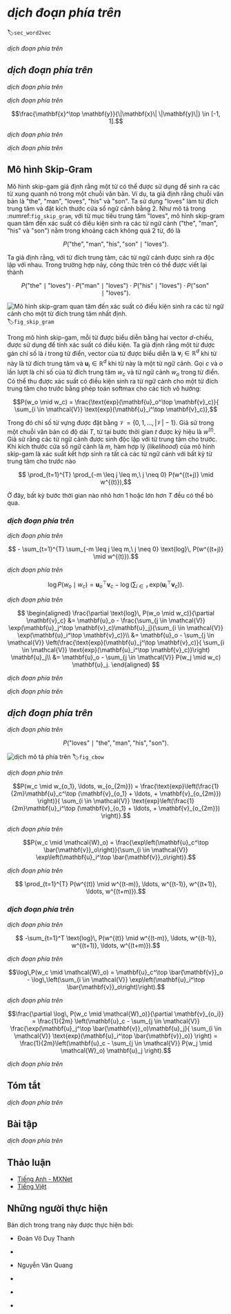 <!-- ===================== Bắt đầu dịch Phần 1 ==================== -->
<!-- ========================================= REVISE PHẦN 1 - BẮT ĐẦU =================================== -->

<!--
# Word Embedding (word2vec)
-->

# *dịch đoạn phía trên*
:label:`sec_word2vec`


<!--
A natural language is a complex system that we use to express meanings.
In this system, words are the basic unit of linguistic meaning.
As its name implies, a word vector is a vector used to represent a word.
It can also be thought of as the feature vector of a word.
The technique of mapping words to vectors of real numbers is also known as word embedding.
Over the last few years, word embedding has gradually become basic knowledge in natural language processing.
-->

*dịch đoạn phía trên*


<!--
## Why Not Use One-hot Vectors?
-->

## *dịch đoạn phía trên*


<!--
We used one-hot vectors to represent words (characters are words) in :numref:`sec_rnn_scratch`.
Recall that when we assume the number of different words in a dictionary (the dictionary size) is $N$, each word can correspond one-to-one with consecutive integers from 0 to $N-1$.
These integers that correspond to words are called the indices of the words.
We assume that the index of a word is $i$.
In order to get the one-hot vector representation of the word, we create a vector of all 0s with a length of $N$ and set element $i$ to 1.
In this way, each word is represented as a vector of length $N$ that can be used directly by the neural network.
-->

*dịch đoạn phía trên*


<!--
Although one-hot word vectors are easy to construct, they are usually not a good choice.
One of the major reasons is that the one-hot word vectors cannot accurately express the similarity between different words, such as the cosine similarity that we commonly use.
For the vectors $\mathbf{x}, \mathbf{y} \in \mathbb{R}^d$, their cosine similarities are the cosines of the angles between them:
-->

*dịch đoạn phía trên*


$$\frac{\mathbf{x}^\top \mathbf{y}}{\|\mathbf{x}\| \|\mathbf{y}\|} \in [-1, 1].$$


<!--
Since the cosine similarity between the one-hot vectors of any two different words is 0, 
it is difficult to use the one-hot vector to accurately represent the similarity between multiple different words.
-->

*dịch đoạn phía trên*


<!--
[Word2vec](https://code.google.com/archive/p/word2vec/) is a tool that we came up with to solve the problem above.
It represents each word with a fixed-length vector and uses these vectors to better indicate the similarity and analogy relationships between different words.
The Word2vec tool contains two models: skip-gram :cite:`Mikolov.Sutskever.Chen.ea.2013` and continuous bag of words (CBOW) :cite:`Mikolov.Chen.Corrado.ea.2013`.
Next, we will take a look at the two models and their training methods.
-->

*dịch đoạn phía trên*

<!-- ===================== Kết thúc dịch Phần 1 ===================== -->

<!-- ===================== Bắt đầu dịch Phần 2 ===================== -->

<!--
## The Skip-Gram Model
-->

## Mô hình Skip-Gram


<!--
The skip-gram model assumes that a word can be used to generate the words that surround it in a text sequence.
For example, we assume that the text sequence is "the", "man", "loves", "his", and "son".
We use "loves" as the central target word and set the context window size to 2.
As shown in :numref:`fig_skip_gram`, given the central target word "loves", the skip-gram model is concerned with the conditional probability 
for generating the context words, "the", "man", "his" and "son", that are within a distance of no more than 2 words, which is
-->


Mô hình skip-gam giả định rằng một từ có thể được sử dụng để sinh ra các từ xung quanh nó trong một chuỗi văn bản.
Ví dụ, ta giả định rằng chuỗi văn bản là "the", "man", "loves", "his" và "son".
Ta sử dụng "loves" làm từ đích trung tâm và đặt kích thước cửa sổ ngữ cảnh bằng 2.
Như mô tả trong :numref:`fig_skip_gram`, với từ mục tiêu trung tâm "loves", mô hình skip-gram quan tâm đến xác suất có điều kiện sinh ra các từ ngữ cảnh ("the", "man", "his" và "son") nằm trong khoảng cách không quá 2 từ, đó là


$$P(\textrm{"the"},\textrm{"man"},\textrm{"his"},\textrm{"son"}\mid\textrm{"loves"}).$$


<!--
We assume that, given the central target word, the context words are generated independently of each other.
In this case, the formula above can be rewritten as
-->


Ta giả định rằng, với từ đích trung tâm, các từ ngữ cảnh được sinh ra độc lập với nhau.
Trong trường hợp này, công thức trên có thể được viết lại thành


$$P(\textrm{"the"}\mid\textrm{"loves"})\cdot P(\textrm{"man"}\mid\textrm{"loves"})\cdot P(\textrm{"his"}\mid\textrm{"loves"})\cdot P(\textrm{"son"}\mid\textrm{"loves"}).$$


<!--
![The skip-gram model cares about the conditional probability of generating context words for a given central target word.](../img/skip-gram.svg)
-->


![Mô hình skip-gram quan tâm đến xác suất có điều kiện sinh ra các từ ngữ cảnh cho một từ đích trung tâm nhất định.](../img/skip-gram.svg)
:label:`fig_skip_gram`


<!--
In the skip-gram model, each word is represented as two $d$-dimension vectors, which are used to compute the conditional probability.
We assume that the word is indexed as $i$ in the dictionary, its vector is represented as $\mathbf{v}_i\in\mathbb{R}^d$ 
when it is the central target word, and $\mathbf{u}_i\in\mathbb{R}^d$ when it is a context word.
Let the central target word $w_c$ and context word $w_o$ be indexed as $c$ and $o$ respectively in the dictionary.
The conditional probability of generating the context word for the given central target word can be obtained by performing a softmax operation on the vector inner product:
-->


Trong mô hình skip-gam, mỗi từ được biểu diễn bằng hai vector $d$-chiều, được sử dụng để tính xác suất có điều kiện.
Ta giả định rằng một từ được gán chỉ số là $i$ trong từ điển, vector của từ được biểu diễn là $\mathbf{v}_i\in\mathbb{R}^d$ khi từ này là từ đích trung tâm và $\mathbf{u}_i\in\mathbb{R}^d$ khi từ này là một từ ngữ cảnh.
 Gọi $c$ và $o$ lần lượt là chỉ số của từ đích trung tâm $w_c$ và từ ngữ cảnh $w_o$ trong từ điển.
Có thể thu được xác suất có điều kiện sinh ra từ ngữ cảnh cho một từ đích trung tâm cho trước bằng phép toán softmax cho các tích vô hướng:


$$P(w_o \mid w_c) = \frac{\text{exp}(\mathbf{u}_o^\top \mathbf{v}_c)}{ \sum_{i \in \mathcal{V}} \text{exp}(\mathbf{u}_i^\top \mathbf{v}_c)},$$


<!--
where vocabulary index set $\mathcal{V} = \{0, 1, \ldots, |\mathcal{V}|-1\}$.
Assume that a text sequence of length $T$ is given, where the word at timestep $t$ is denoted as $w^{(t)}$.
Assume that context words are independently generated given center words.
When context window size is $m$, the likelihood function of the skip-gram model is the joint probability of generating all the context words given any center word
-->


Trong đó chỉ số từ vựng được đặt bằng $\mathcal{V} = \{0, 1, \ldots, |\mathcal{V}|-1\}$.
Giả sử trong một chuỗi văn bản có độ dài $T$, từ tại bước thời gian $t$ được ký hiệu là $w^{(t)}$.
Giả sử rằng các từ ngữ cảnh được sinh độc lập với từ trung tâm cho trước.
Khi kích thước cửa sổ ngữ cảnh là $m$, hàm hợp lý (_likelihood_) của mô hình skip-gam là xác suất kết hợp sinh ra tất cả các từ ngữ cảnh với bất kỳ từ trung tâm cho trước nào


$$ \prod_{t=1}^{T} \prod_{-m \leq j \leq m,\ j \neq 0} P(w^{(t+j)} \mid w^{(t)}),$$


<!--
Here, any timestep that is less than 1 or greater than $T$ can be ignored.
-->


Ở đây, bất kỳ bước thời gian nào nhỏ hơn 1 hoặc lớn hơn $T$ đều có thể bỏ qua.


<!-- ===================== Kết thúc dịch Phần 2 ===================== -->

<!-- ===================== Bắt đầu dịch Phần 3 ===================== -->


<!--
### Skip-Gram Model Training
-->

### *dịch đoạn phía trên*


<!--
The skip-gram model parameters are the central target word vector and context word vector for each individual word.
In the training process, we are going to learn the model parameters by maximizing the likelihood function, which is also known as maximum likelihood estimation.
This is equivalent to minimizing the following loss function:
-->

*dịch đoạn phía trên*


$$ - \sum_{t=1}^{T} \sum_{-m \leq j \leq m,\ j \neq 0} \text{log}\, P(w^{(t+j)} \mid w^{(t)}).$$


<!--
If we use the SGD, in each iteration we are going to pick a shorter subsequence through random sampling to compute the loss for that subsequence, 
and then compute the gradient to update the model parameters.
The key of gradient computation is to compute the gradient of the logarithmic conditional probability for the central word vector and the context word vector.
By definition, we first have
-->

*dịch đoạn phía trên*


$$\log P(w_o \mid w_c) =
\mathbf{u}_o^\top \mathbf{v}_c - \log\left(\sum_{i \in \mathcal{V}} \text{exp}(\mathbf{u}_i^\top \mathbf{v}_c)\right).$$


<!--
Through differentiation, we can get the gradient $\mathbf{v}_c$ from the formula above.
-->

*dịch đoạn phía trên*


$$
\begin{aligned}
\frac{\partial \text{log}\, P(w_o \mid w_c)}{\partial \mathbf{v}_c}
&= \mathbf{u}_o - \frac{\sum_{j \in \mathcal{V}} \exp(\mathbf{u}_j^\top \mathbf{v}_c)\mathbf{u}_j}{\sum_{i \in \mathcal{V}} \exp(\mathbf{u}_i^\top \mathbf{v}_c)}\\
&= \mathbf{u}_o - \sum_{j \in \mathcal{V}} \left(\frac{\text{exp}(\mathbf{u}_j^\top \mathbf{v}_c)}{ \sum_{i \in \mathcal{V}} \text{exp}(\mathbf{u}_i^\top \mathbf{v}_c)}\right) \mathbf{u}_j\\
&= \mathbf{u}_o - \sum_{j \in \mathcal{V}} P(w_j \mid w_c) \mathbf{u}_j.
\end{aligned}
$$


<!--
Its computation obtains the conditional probability for all the words in the dictionary given the central target word $w_c$.
We then use the same method to obtain the gradients for other word vectors.
-->

*dịch đoạn phía trên*


<!--
After the training, for any word in the dictionary with index $i$, we are going to get its two word vector sets $\mathbf{v}_i$ and $\mathbf{u}_i$.
In applications of natural language processing, the central target word vector in the skip-gram model is generally used as the representation vector of a word.
-->

*dịch đoạn phía trên*

<!-- ===================== Kết thúc dịch Phần 3 ===================== -->

<!-- ===================== Bắt đầu dịch Phần 4 ===================== -->

<!-- ========================================= REVISE PHẦN 1 - KẾT THÚC ===================================-->

<!-- ========================================= REVISE PHẦN 2 - BẮT ĐẦU ===================================-->

<!--
## The Continuous Bag of Words (CBOW) Model
-->

## *dịch đoạn phía trên*


<!--
The continuous bag of words (CBOW) model is similar to the skip-gram model.
The biggest difference is that the CBOW model assumes that the central target word is generated based on the context words before and after it in the text sequence.
With the same text sequence "the", "man", "loves", "his" and "son", in which "loves" is the central target word, given a context window size of 2, 
the CBOW model is concerned with the conditional probability of generating 
the target word "loves" based on the context words "the", "man", "his" and "son"(as shown in :numref:`fig_cbow`), such as
-->

*dịch đoạn phía trên*


$$P(\textrm{"loves"}\mid\textrm{"the"},\textrm{"man"},\textrm{"his"},\textrm{"son"}).$$


<!--
![The CBOW model cares about the conditional probability of generating the central target word from given context words.](../img/cbow.svg)
-->

![*dịch mô tả phía trên*](../img/cbow.svg)
:label:`fig_cbow`


<!--
Since there are multiple context words in the CBOW model, we will average their word vectors and then use the same method as the skip-gram model to compute the conditional probability.
We assume that $\mathbf{v_i}\in\mathbb{R}^d$ and $\mathbf{u_i}\in\mathbb{R}^d$ are the context word vector 
and central target word vector of the word with index $i$ in the dictionary (notice that the symbols are opposite to the ones in the skip-gram model).
Let central target word $w_c$ be indexed as $c$, and context words $w_{o_1}, \ldots, w_{o_{2m}}$ be indexed as $o_1, \ldots, o_{2m}$ in the dictionary.
Thus, the conditional probability of generating a central target word from the given context word is
-->

*dịch đoạn phía trên*


$$P(w_c \mid w_{o_1}, \ldots, w_{o_{2m}}) = \frac{\text{exp}\left(\frac{1}{2m}\mathbf{u}_c^\top (\mathbf{v}_{o_1} + \ldots, + \mathbf{v}_{o_{2m}}) \right)}{ \sum_{i \in \mathcal{V}} \text{exp}\left(\frac{1}{2m}\mathbf{u}_i^\top (\mathbf{v}_{o_1} + \ldots, + \mathbf{v}_{o_{2m}}) \right)}.$$


<!--
For brevity, denote $\mathcal{W}_o= \{w_{o_1}, \ldots, w_{o_{2m}}\}$, and $\bar{\mathbf{v}}_o = \left(\mathbf{v}_{o_1} + \ldots, + \mathbf{v}_{o_{2m}} \right)/(2m)$.
The equation above can be simplified as
-->

*dịch đoạn phía trên*


$$P(w_c \mid \mathcal{W}_o) = \frac{\exp\left(\mathbf{u}_c^\top \bar{\mathbf{v}}_o\right)}{\sum_{i \in \mathcal{V}} \exp\left(\mathbf{u}_i^\top \bar{\mathbf{v}}_o\right)}.$$


<!--
Given a text sequence of length $T$, we assume that the word at timestep $t$ is $w^{(t)}$, and the context window size is $m$.
The likelihood function of the CBOW model is the probability of generating any central target word from the context words.
-->

*dịch đoạn phía trên*


$$ \prod_{t=1}^{T}  P(w^{(t)} \mid  w^{(t-m)}, \ldots, w^{(t-1)}, w^{(t+1)}, \ldots, w^{(t+m)}).$$

<!-- ===================== Kết thúc dịch Phần 4 ===================== -->

<!-- ===================== Bắt đầu dịch Phần 5 ===================== -->

<!--
### CBOW Model Training
-->

### *dịch đoạn phía trên*


<!--
CBOW model training is quite similar to skip-gram model training.
The maximum likelihood estimation of the CBOW model is equivalent to minimizing the loss function.
-->

*dịch đoạn phía trên*


$$  -\sum_{t=1}^T  \text{log}\, P(w^{(t)} \mid  w^{(t-m)}, \ldots, w^{(t-1)}, w^{(t+1)}, \ldots, w^{(t+m)}).$$


<!--
Notice that
-->

*dịch đoạn phía trên*


$$\log\,P(w_c \mid \mathcal{W}_o) = \mathbf{u}_c^\top \bar{\mathbf{v}}_o - \log\,\left(\sum_{i \in \mathcal{V}} \exp\left(\mathbf{u}_i^\top \bar{\mathbf{v}}_o\right)\right).$$


<!--
Through differentiation, we can compute the logarithm of the conditional probability of the gradient of any context word vector $\mathbf{v}_{o_i}$($i = 1, \ldots, 2m$) in the formula above.
-->

*dịch đoạn phía trên*


$$\frac{\partial \log\, P(w_c \mid \mathcal{W}_o)}{\partial \mathbf{v}_{o_i}} = \frac{1}{2m} \left(\mathbf{u}_c - \sum_{j \in \mathcal{V}} \frac{\exp(\mathbf{u}_j^\top \bar{\mathbf{v}}_o)\mathbf{u}_j}{ \sum_{i \in \mathcal{V}} \text{exp}(\mathbf{u}_i^\top \bar{\mathbf{v}}_o)} \right) = \frac{1}{2m}\left(\mathbf{u}_c - \sum_{j \in \mathcal{V}} P(w_j \mid \mathcal{W}_o) \mathbf{u}_j \right).$$


<!--
We then use the same method to obtain the gradients for other word vectors.
Unlike the skip-gram model, we usually use the context word vector as the representation vector for a word in the CBOW model.
-->

*dịch đoạn phía trên*


## Tóm tắt

<!--
* A word vector is a vector used to represent a word. 
The technique of mapping words to vectors of real numbers is also known as word embedding.
* Word2vec includes both the continuous bag of words (CBOW) and skip-gram models. 
The skip-gram model assumes that context words are generated based on the central target word. 
The CBOW model assumes that the central target word is generated based on the context words.
-->

*dịch đoạn phía trên*


## Bài tập

<!--
1. What is the computational complexity of each gradient? If the dictionary contains a large volume of words, what problems will this cause?
2. There are some fixed phrases in the English language which consist of multiple words, such as "new york".
How can you train their word vectors? Hint: See section 4 in the Word2vec paper[2].
3. Use the skip-gram model as an example to think about the design of a word2vec model. 
What is the relationship between the inner product of two word vectors and the cosine similarity in the skip-gram model? 
For a pair of words with close semantical meaning, why it is likely for their word vector cosine similarity to be high?
-->

*dịch đoạn phía trên*


<!-- ===================== Kết thúc dịch Phần 5 ===================== -->
<!-- ========================================= REVISE PHẦN 2 - KẾT THÚC ===================================-->

## Thảo luận
* [Tiếng Anh - MXNet](https://discuss.d2l.ai/t/381)
* [Tiếng Việt](https://forum.machinelearningcoban.com/c/d2l)


## Những người thực hiện
Bản dịch trong trang này được thực hiện bởi:
<!--
Tác giả của mỗi Pull Request điền tên mình và tên những người review mà bạn thấy
hữu ích vào từng phần tương ứng. Mỗi dòng một tên, bắt đầu bằng dấu `*`.
Tên đầy đủ của các reviewer có thể được tìm thấy tại https://github.com/aivivn/d2l-vn/blob/master/docs/contributors_info.md
-->

* Đoàn Võ Duy Thanh
<!-- Phần 1 -->
* 

<!-- Phần 2 -->
* Nguyễn Văn Quang

<!-- Phần 3 -->
* 

<!-- Phần 4 -->
* 

<!-- Phần 5 -->
* 
